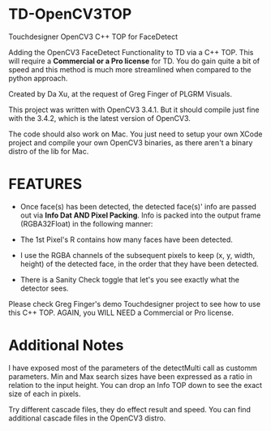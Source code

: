 # TD-OpenCV3TOP
Touchdesigner OpenCV3 C++ TOP for FaceDetect


Adding the OpenCV3 FaceDetect Functionality to TD via a C++ TOP. This will require a **Commercial or a Pro license** for TD. You do gain quite a bit of speed and this method is much more streamlined when compared to the python approach.



Created by Da Xu, at the request of Greg Finger of PLGRM Visuals.

This project was written with OpenCV3 3.4.1. But it should compile just fine with the 3.4.2, which is the latest version of OpenCV3.

The code should also work on Mac. You just need to setup your own XCode project and compile your own OpenCV3 binaries, as there aren't a binary distro of the lib for Mac.






# FEATURES

- Once face(s) has been detected, the detected face(s)' info are passed out via **Info Dat AND Pixel Packing**.
Info is packed into the output frame (RGBA32Float) in the following manner:

- The 1st Pixel's R contains how many faces have been detected. 

- I use the RGBA channels of the subsequent pixels to keep (x, y, width, height) of the detected face, in the order that they have been detected.


- There is a Sanity Check toggle that let's you see exactly what the detector sees.


Please check Greg Finger's demo Touchdesigner project to see how to use this C++ TOP. AGAIN, you WILL NEED a Commercial or Pro license.

# Additional Notes
I have exposed most of the parameters of the detectMulti call as customm parameters. Min and Max search sizes have been expressed as a ratio in relation to the input height. You can drop an Info TOP down to see the exact size of each in pixels.



Try different cascade files, they do effect result and speed. You can find additional cascade files in the OpenCV3 distro.
